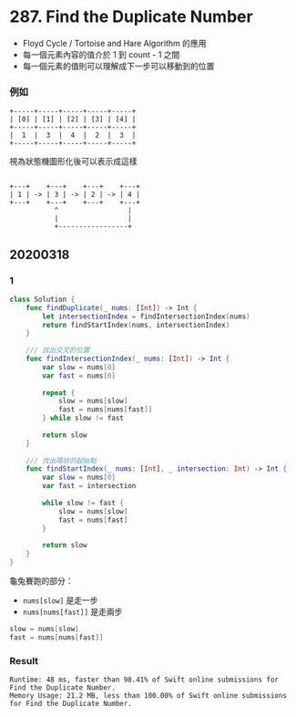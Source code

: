 # 287. Find the Duplicate Number

- Floyd Cycle / Tortoise and Hare Algorithm 的應用
- 每一個元素內容的值介於 1 到 count - 1 之間
- 每一個元素的值則可以理解成下一步可以移動到的位置

### 例如

``` text
+-----+-----+-----+-----+-----+
| [0] | [1] | [2] | [3] | [4] |
+-----+-----+-----+-----+-----+
|  1  |  3  |  4  |  2  |  3  |
+-----+-----+-----+-----+-----+
```

視為狀態機圖形化後可以表示成這樣

``` text

+---+    +---+    +---+    +---+
| 1 | -> | 3 | -> | 2 | -> | 4 |
+---+    +---+    +---+    +---+
           ^                 |
           |                 |
           +-----------------+
```


## 20200318

### 1

``` swift
class Solution {
    func findDuplicate(_ nums: [Int]) -> Int {
        let intersectionIndex = findIntersectionIndex(nums)
        return findStartIndex(nums, intersectionIndex)
    }
    
    /// 找出交叉的位置
    func findIntersectionIndex(_ nums: [Int]) -> Int {
        var slow = nums[0]
        var fast = nums[0]
        
        repeat {
            slow = nums[slow]
            fast = nums[nums[fast]]
        } while slow != fast
        
        return slow
    }
    
    /// 找出環狀的起始點
    func findStartIndex(_ nums: [Int], _ intersection: Int) -> Int {
        var slow = nums[0]
        var fast = intersection
        
        while slow != fast {
            slow = nums[slow]
            fast = nums[fast]
        }
        
        return slow
    }
}
```

龜兔賽跑的部分：

- `nums[slow]` 是走一步
- `nums[nums[fast]]` 是走兩步

``` swift
slow = nums[slow]
fast = nums[nums[fast]]
```

### Result

``` text
Runtime: 48 ms, faster than 98.41% of Swift online submissions for Find the Duplicate Number.
Memory Usage: 21.2 MB, less than 100.00% of Swift online submissions for Find the Duplicate Number.
```
